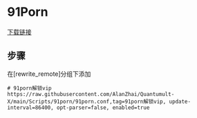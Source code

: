 # 91Porn
[下载链接](https://download.91porn004.me/aff-eTvME)
## 步骤
在[rewrite_remote]分组下添加
```
# 91porn解锁vip
https://raw.githubusercontent.com/AlanZhai/Quantumult-X/main/Scripts/91porn/91porn.conf,tag=91porn解锁vip, update-interval=86400, opt-parser=false, enabled=true
```
